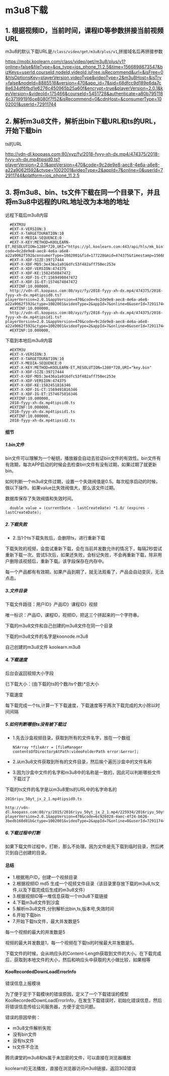 # m3u8下载

## 1. 根据视频ID，当前时间，课程ID等参数拼接当前视频URL

m3u8的默认下载URL是`/class/video/get/m3u8/plus/v1`,拼接域名后再拼接参数

https://mobi.koolearn.com/class/video/get/m3u8/plus/v1?online=false&fileType=&os_type=ios_phone_11.2.5&time=1566898673547&bizKeys=userId,courseId,nodeId,videoId,isFree,isRecommend&url=&isFree=0&hlsOptionsKey=playerVersion,videoType&videoType=2&m3u8Host=&isTry=false&nodeId=8885518&version=470&app_id=7&sid=68dfcc9d189e6da7c8e634df6fbd1e6276c450965b25a60f&encrypt=true&playerVersion=2.0.1&keyVersion=&videoId=175466&courseId=5451728&authenticate=a80b7951184c371991916ce8080f7f52&isRecommend=0&cdnHost=&consumerType=1002001&userId=72911744

## 2. 解析m3u8文件，解析出bin下载URL和ts的URL，开始下载bin

ts的URL

http://vdn-dl.koopass.com:80/xyz/fy/2018-fyyy-xh-dx.mp4/474375/2018-fyyy-xh-dx.mp4tipsid0.ts?playerVersion=2.0.1&appVersion=470&code=9c2de9e8-aec8-4e6a-a6e8-a22a9062f592&ctype=1002001&videoType=2&appId=7&online=0&userId=72911744&platform=ios_phone_11.2.5

## 3. 将m3u8、bin、ts文件下载在同一个目录下，并且将m3u8中远程的URL地址改为本地的地址

远程下载后m3u8内容

      #EXTM3U
      #EXT-X-VERSION:3
      #EXT-X-TARGETDURATION:10
      #EXT-X-MEDIA-SEQUENCE:0
      #EXT-X-KEY:METHOD=KOOLEARN-ET,RESOLUTION=1280*720,URI="https://pl.koolearn.com:443/api/hls/mk_bin?code=9c2de9e8-aec8-4e6a-a6e8-a22a9062f592&consumerType=1002001&fid=177228&mid=474375&timestamp=1566898847472&uid=72911744&sign=ph0R7n7qoa2W017aoDzUvfEFfpI"
      #EXT-X-XDF-SIZE:39717444
      #EXT-X-XDF-MD5:3e436a1a916dfc53f482aff750ec253e
      #EXT-X-XDF-VERSION:474375
      #EXT-X-XDF-KE:1582450847472
      #EXT-X-XDF-IG-CT:1569490847472
      #EXT-X-XDF-IG-ET:1574674847472
      #EXTINF:10.000000,
      http://vdn-dl.koopass.com:80/xyz/fy/2018-fyyy-xh-dx.mp4/474375/2018-fyyy-xh-dx.mp4tipsid0.ts?playerVersion=2.0.1&appVersion=470&code=9c2de9e8-aec8-4e6a-a6e8-a22a9062f592&ctype=1002001&videoType=2&appId=7&online=0&userId=72911744&platform=ios_phone_11.2.5
      #EXTINF:10.000000,
      http://vdn-dl.koopass.com:80/xyz/fy/2018-fyyy-xh-dx.mp4/474375/2018-fyyy-xh-dx.mp4tipsid1.ts?playerVersion=2.0.1&appVersion=470&code=9c2de9e8-aec8-4e6a-a6e8-a22a9062f592&ctype=1002001&videoType=2&appId=7&online=0&userId=72911744&platform=ios_phone_11.2.5
      #EXTINF:10.000000,

下载到本地后m3u8内容

      #EXTM3U
      #EXT-X-VERSION:3
      #EXT-X-TARGETDURATION:10
      #EXT-X-MEDIA-SEQUENCE:0
      #EXT-X-KEY:METHOD=KOOLEARN-ET,RESOLUTION=1280*720,URI="key.bin"
      #EXT-X-XDF-SIZE:39717444
      #EXT-X-XDF-MD5:3e436a1a916dfc53f482aff750ec253e
      #EXT-X-XDF-VERSION:474375
      #EXT-X-XDF-KE:1582451816346
      #EXT-X-XDF-IG-CT:1569491816346
      #EXT-X-XDF-IG-ET:1574675816346
      #EXTINF:10.000000,
      2018-fyyy-xh-dx.mp4tipsid0.ts
      #EXTINF:10.000000,
      2018-fyyy-xh-dx.mp4tipsid1.ts
      #EXTINF:10.000000,
      2018-fyyy-xh-dx.mp4tipsid2.ts

#### 细节

##### 1.bin文件

bin文件可以理解为一个秘钥，播放器会自动去验证bin文件的有效性。bin文件有有效期，每次APP启动的时候会去检查bin文件有没有过期，如果过期了就更新bin。

如何判断一个m3u8文件过期，设置一个失效阀值是0.5。每次程序启动的时候，做以下操作。如果value比失效阀值大，那么该文件过期。

数据库保存了失效阀值和失效时间。

      double value = (currentDate - lastCreateDate) *1.0/ (expires - lastCreateDate);

##### 2.下载失败

* 2.当1个ts下载失败后，会删除ts，进行重新下载

下载失败的视频，会尝试重新下载，会在当前并发数允许的情况下，每隔2秒尝试重新下载一次。尝试5次后，如果还失败，会标记失败，不会再重新下载，除非用户删除该视频后，重新下载。该字段保存在内存中。

每一个产品都有有效期，如果产品到期了，就无法观看了，产品会自动变灰，无法点击。


##### 3.文件目录


下载文件路径：用户ID》产品ID》课程ID》视频

唯一标识：产品ID，课程ID，视频ID，把这三个拼起来的一个字符串。


下载的m3u8文件和自己创建的m3u8文件在同一个目录

下载的m3u8文件的名字是koonode.m3u8

自己创建的m3u8文件 koolearn.m3u8


##### 4.下载速度


后台会返回视频大小字段

已下载大小：(由下载的ts的个数/ts个数)*总大小

下载速度

每下载完成一个ts,计算一下下载速度，下载速度等于两次下载完成的大小除以时间间隔

##### 5.如何判断哪些ts没有被下载过

* 1.先去沙盒视频目录，获取到所有的文件名字，放在一个数组

      NSArray *fileArr = [fileManager contentsOfDirectoryAtPath:videoFolderPath error:&error];

* 2.从m3u8文件获取到所有的文件目录，然后挨个遍历沙盒中的文件名称

* 3.因为沙盒中文件的名字和m3u8中的名称是一致的，因此可以判断哪些文件下载过了

下载的ts文件的名字是以m3u8里ts的URL中的名字命名的

    2016riyu_50yt_jx_2_1.mp4tipsid0.ts

    http://vdn-dl.koopass.com:80/ry/2015/2016riyu_50yt_jx_2_1.mp4/225934/2016riyu_50yt_jx_2_1.mp4tipsid0.ts?playerVersion=2.0.1&appVersion=470&code=6c926028-4aec-4f24-b626-3bedb160d81b&ctype=1002001&videoType=2&appId=7&online=0&userId=72911744&platform=ios_phone_11.2.5


##### 6.下载过程中打断

如果下载文件过程中，打断，那么不处理。因为文件是先下载到临时目录，然后拷贝到自己创建的目录。


#### 总结

* 1.根据用户ID，创建一个视频目录
* 2.根据视频ID md5 生成一个视频文件目录（该目录里存放下载的m3u8,ts文件,以及下载完成后生成的m3u8文件）
* 3.根据视频ID等一堆信息获取一个m3u8下载链接
* 4.下载m3u8文件到沙盒
* 5.解析m3u8文件,分别解析出bin,ts,版本号,失效时间
* 6.开始下载bin
* 7.开始下载ts文件，最大并发数是5

每一个视频的最大的并发数是5

视频的最大并发数是1，每一个视频在下载ts的时候最大并发数是5。

下载文件的时候，会从响应头的Content-Length获取到文件的大小。在下载完成后，获取到本地文件的大小，然后和响应头中获取的大小做比较，如果相等




#### KooRecordedDownLoadErrorInfo

错误信息上报模块

为了便于定于下载模块的错误原因，定义了一个下载错误的模型KooRecordedDownLoadErrorInfo，在发生下载错误时，初始化错误信息，然后将错误信息传给公司服务器，方便于定位问题。

错误的原因举例：

* m3u8文件解析失败
* 没有bin文件
* 没有ts文件
* ts文件不合法

腾讯课堂的m3u8和ts属于未加密的文件，可以直接在浏览器播放

koolearn的无法播放，直接在浏览器访问m3u8链接，返回302错误